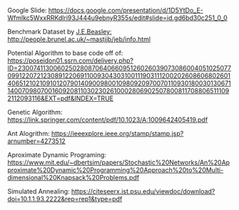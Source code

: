 Google Slide:  https://docs.google.com/presentation/d/1D5YtDo_E-Wfmlkc5WxxRRKdlri93J444u9ebnyR355s/edit#slide=id.gd6bd30c251_0_0

Benchmark Dataset by <a href='http://people.brunel.ac.uk/~mastjjb/jeb/jeb.html' target='_blank'>J.E.Beasley: http://people.brunel.ac.uk/~mastjjb/jeb/info.html

Potential Algorithm to base code off of:  https://poseidon01.ssrn.com/delivery.php?ID=230074113006025028087064066095126026039073086004051025077099122072123089122069110093043031001119031112002026086068026014065121021091012079014090098001098092097007011093018003013067114007098070016092081103023026100028069025078008117088065111092112093116&EXT=pdf&INDEX=TRUE


Genetic Algorithm: https://link.springer.com/content/pdf/10.1023/A:1009642405419.pdf

Ant Alogrithm: https://ieeexplore.ieee.org/stamp/stamp.jsp?arnumber=4273512

Aproximate Dynamic Programing: https://www.mit.edu/~dbertsim/papers/Stochastic%20Networks/An%20Approximate%20Dynamic%20Programming%20Approach%20to%20Multi-dimensional%20Knapsack%20Problems.pdf

Simulated Annealing: https://citeseerx.ist.psu.edu/viewdoc/download?doi=10.1.1.93.2222&rep=rep1&type=pdf
